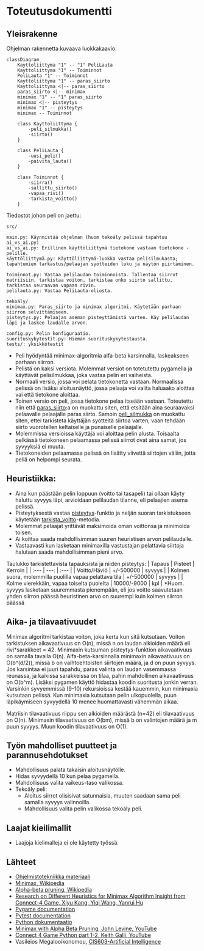 # Toteutusdokumentti

## Yleisrakenne
Ohjelman rakennetta kuvaava luokkakaavio:

```mermaid
classDiagram
    Kayttoliittyma "1" -- "1" PeliLauta
    Kayttoliittyma "1" -- Toiminnot
    PeliLauta "1" -- Toiminnot
    Kayttoliittyma "1" -- paras_siirto
    Kayttoliittyma <|-- paras_siirto
    paras_siirto <|-- minimax
    minimax "1" -- "1" paras_siirto
    minimax <|-- pisteytys
    minimax "1" -- pisteytys
    minimax -- Toiminnot

    class Kayttoliittyma {
        -peli_silmukka()
        -siirto()
    }

    class PeliLauta {
        -uusi_peli()
        -paivita_lauta()
    }

    class Toiminnot {
        -siirra()
        -sallittu_siirto()
        -vapaa_rivi()
        -tarkista_voitto()
    }
```

Tiedostot johon peli on jaettu:
```
src/

main.py: Käynnistää ohjelman (huom tekoäly pelissä tapahtuu ai_vs_ai.py)
ai_vs_ai.py: Erillinen käyttöliittymä tietokone vastaan tietokone -pelille.
käyttöliittymä.py: Käyttöliittymä-luokka vastaa pelisilmukasta; tapahtumien tarkastus/pelaajan syötteiden luku ja näytön piirtäminen.

toiminnot.py: Vastaa pelilaudan toiminnoista. Tallentaa siirrot matriisiin, tarkistaa voiton, tarkistaa onko siirto sallittu, tarkistaa seuraavan vapaan rivin.
pelilauta.py: Vastaa PeliLauta-oliosta.

tekoäly/
minimax.py: Paras_siirto ja minimax algoritmi. Käytetään parhaan siirron selvittämiseen.
pisteytys.py: Pelaajan aseman pisteyttämistä varten. Käy pelilaudan läpi ja laskee laudalle arvon.

config.py: Pelin konfiguraatio.
suorituskykytestit.py: Hieman suorituskykytestausta.
tests/: yksikkötestit
```


- Peli hyödyntää minimax-algoritmia alfa-beta karsinnalla, laskeakseen parhaan siirron.
- Pelistä on kaksi versiota. Molemmat versiot on totetutettu pygamella ja käyttävät pelisilmukkaa, joka vastaa pelin eri vaiheista.
- Normaali versio, jossa voi pelata tietokonetta vastaan. Normaalissa pelissä on lisäksi aloitusnäyttö, jossa pelaaja voi valita haluaako aloittaa vai että tietokone aloittaa.
- Toinen versio on peli, jossa tietokone pelaa itseään vastaan. Toteutettu niin että [paras_siirto](src/ai_vs_ai.py):a on muokattu siten, että etsitään aina seuraavaksi pelaavalle pelaajalle paras siirto. Samoin [peli_silmukka](src/ai_vs_ai.py) on muokattu siten, ettei tarkisteta käyttäjän syötteitä siirtoa varten, vaan tehdään siirto vuorotellen keltaiselle ja punaiselle pelaajalle.
- Molemmissa versioissa käyttäjä voi aloittaa pelin alusta. Toisaalta pelkässä tietokoneen pelaamassa pelissä siirrot ovat aina samat, jos syvyyksiä ei muuta.
- Tietokoneiden pelaamassa pelissä on lisätty viivettä siirtojen väliin, jotta peliä on helpompi seurata.


## Heuristiikka:
- Aina kun päästään pelin loppuun (voitto tai tasapeli) tai ollaan käyty haluttu syvyys läpi, arvioidaan pelilaudan tilanne, eli pelaajien asema pelissä.
- Pisteytyksestä vastaa [pisteytys](/src/tekoaly/pisteytys.py)-funktio ja neljän suoran tarkistukseen käytetään [tarkista_voitto](/src/toiminnot.py)-metodia.
- Molemmat pelaajat yrittävät maksimoida oman voittonsa ja minimoida toisen.
- Ai koittaa saada mahdollisimman suuren heuristisen arvon pelilaudalle.
- Vastaavasti kun lasketaan minimaxilla vastustajan pelattavia siirtoja halutaan saada mahdollisimman pieni arvo.

Taulukko tarkistettavista tapauksista ja niiden pisteytys:
| Tapaus | Pisteet | Kerroin |
| :--- | ---: | :--- |
| Voitto/Häviö | +/-500000 | syvyys |
| Kolmen suora, molemmilla puolilla vapaa pelattava tila | +/-500000 | syvyys |
| Kolme vierekkäin, vapaa toiselta puolelta | 10000/-9000 | kpl |
*Huom. syvyys lasketaan suuremmasta pienempään, eli jos voitto saavutetaan yhden siirron päässä heuristinen arvo on suurempi kuin kolmen siirron päässä



## Aika- ja tilavaativuudet
Minimax algoritmi tarkistaa voiton, joka kerta kun sitä kutsutaan. Voiton tarkistuksen aikavaativuus on O(n), missä n on laudan alkioiden määrä eli rivi*sarakkeet = 42. Minimaxin kutsuman pisteytys-funktion aikavaativuus on samalla tavalla O(n). 
Alfa-beta-karsinnalla minimaxin aikavaativuus on O(b^(d/2)), missä b on vaihtoehtoisten siirtojen määrä, ja d on puun syvyys. Jos karsintaa ei juuri tapahdu, paras valinta on laudan vasemmassa reunassa, ja kaikissa sarakkeissa on tilaa, pahin mahdollinen aikavaativuus on O(b^m). Lisäksi pygamen käyttö hidastaa koodin suoritusta jonkin verran. Varsinkin syvyemmissä (9-10) rekursioissa kestää kauemmin, kun minimaxia kutsutaan pelissä. Kun minimaxia kutsutaan pelin ulkopuolella, puun läpikäymiseen syvyydellä 10 menee huomattavasti vähemmän aikaa.

Matriisin tilavaativuus riippu sen alkioiden määrästä (n=42) eli tilavaativuus on O(n). Minimaxin tilavaativuus on O(bm), missä b on valintojen määrä ja m puun syvyys. Muun koodin tilavaativuus on O(1).


## Työn mahdolliset puutteet ja parannusehdotukset
- Mahdollisuus palata takaisin aloitusnäytölle.
- Hidas syvyydellä 10 kun pelaa pygamella.
- Mahdollisuus valita vaikeus-taso valikossa.
- Tekoäly peli:
    - Aloitus siirrot olisisivat satunnaisia, muuten saadaan sama peli samalla syvyys valinnoilla.
    - Mahdollisuus valita pelin valikossa tekoäly peli.

## Laajat kieilimallit
- Laajoja kielimalleja ei ole käytetty työssä.

## Lähteet
- [Ohjelmistotekniikka materiaali](https://ohjelmistotekniikka-hy.github.io/materiaali)
- [Minimax, Wikipedia](https://en.wikipedia.org/wiki/Minimax#Pseudocode)
- [Alpha-beta pruning, Wikipedia](https://en.wikipedia.org/wiki/Alpha%E2%80%93beta_pruning)
- [Research on Different Heuristics for Minimax Algorithm Insight from Connect-4 Game, Xiyu Kang, Yiqi Wang, Yanrui Hu](https://file.scirp.org/Html/1-9601415_90972.htm#txtF4)
- [Pygame documentation](https://www.pygame.org/docs/)
- [Pytest documentation](https://docs.pytest.org/en/7.4.x/contents.html)
- [Python dokumentaatio](https://docs.python.org/3/library/copy.html)
- [Minimax with Alpha Beta Pruning, John Levine, YouTube](https://youtu.be/zp3VMe0Jpf8?feature=shared)
- [Connect 4 Game Python part 1-2, Keith Galli, YouTube](https://youtu.be/UYgyRArKDEs?feature=shared)
- Vasileios Megalooikonomou, [CIS603-Artificial Intelligence](https://cis.temple.edu/~vasilis/Courses/CIS603/Lectures/l7.html)
